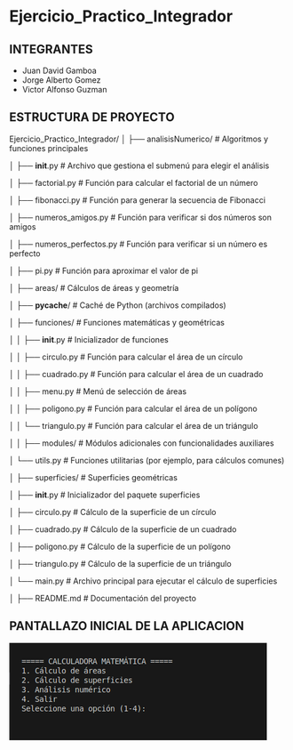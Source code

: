# Ejercicio_Practico_Integrador

## INTEGRANTES

- Juan David Gamboa
- Jorge Alberto Gomez
- Victor Alfonso Guzman

## ESTRUCTURA DE PROYECTO

Ejercicio_Practico_Integrador/
│
├── analisisNumerico/              # Algoritmos y funciones principales

│   ├── __init__.py                 # Archivo que gestiona el submenú para elegir el análisis

│   ├── factorial.py                # Función para calcular el factorial de un número

│   ├── fibonacci.py                # Función para generar la secuencia de Fibonacci

│   ├── numeros_amigos.py           # Función para verificar si dos números son amigos

│   ├── numeros_perfectos.py        # Función para verificar si un número es perfecto

│   ├── pi.py                       # Función para aproximar el valor de pi

│
├── areas/                          # Cálculos de áreas y geometría

│   ├── __pycache__/                # Caché de Python (archivos compilados)

│   ├── funciones/                  # Funciones matemáticas y geométricas

│   │   ├── __init__.py             # Inicializador de funciones

│   │   ├── circulo.py              # Función para calcular el área de un círculo

│   │   ├── cuadrado.py             # Función para calcular el área de un cuadrado

│   │   ├── menu.py                 # Menú de selección de áreas

│   │   ├── poligono.py             # Función para calcular el área de un polígono

│   │   └── triangulo.py            # Función para calcular el área de un triángulo

│   │
├── modules/                        # Módulos adicionales con funcionalidades auxiliares


│   └── utils.py                    # Funciones utilitarias (por ejemplo, para cálculos comunes)

│
├── superficies/                    # Superficies geométricas

│   ├── __init__.py                 # Inicializador del paquete superficies

│   ├── circulo.py                  # Cálculo de la superficie de un círculo

│   ├── cuadrado.py                 # Cálculo de la superficie de un cuadrado

│   ├── poligono.py                 # Cálculo de la superficie de un polígono

│   ├── triangulo.py                # Cálculo de la superficie de un triángulo

│   └── main.py                     # Archivo principal para ejecutar el cálculo de superficies

│
├── README.md                       # Documentación del proyecto


## PANTALLAZO INICIAL DE LA APLICACION 

![alt text](image.png)